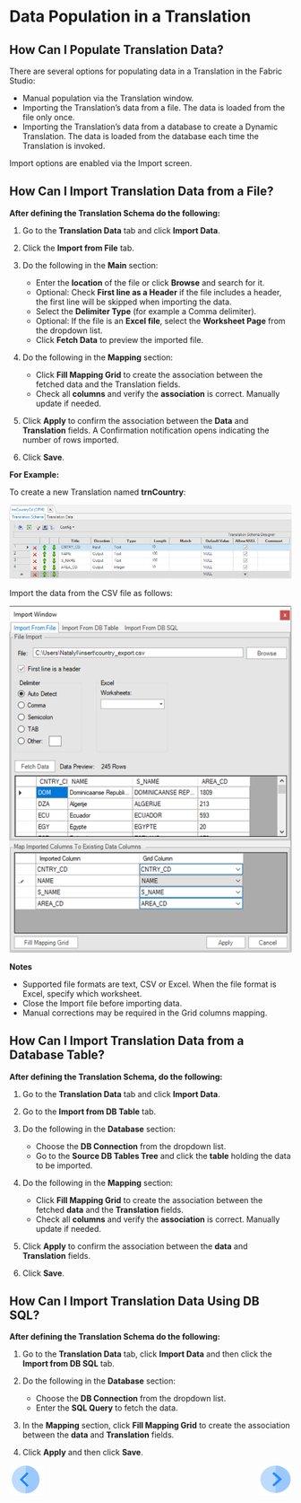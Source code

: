 # Data Population in a Translation

## How Can I Populate Translation Data?
 
There are several options for populating data in a Translation in the Fabric Studio: 
* Manual population via the Translation window. 
* Importing the Translation’s data from a file. The data is loaded from the file only once.
* Importing the Translation’s data from a database to create a Dynamic Translation. The data is loaded from the database each time the Translation is invoked. 
 
Import options are enabled via the Import screen.


## How Can I Import Translation Data from a File?
 
**After defining the Translation Schema do the following:** 

1.	Go to the **Translation Data** tab and click **Import Data**.

2.	Click the **Import from File** tab. 

3.	Do the following in the **Main** section:

       * Enter the **location** of the file or click **Browse** and search for it.
       * Optional: Check **First line as a Header** if the file includes a header, the first line will be skipped when importing the data.
       * Select the **Delimiter Type** (for example a Comma delimiter).
       * Optional: If the file is an **Excel file**, select the **Worksheet Page** from the dropdown list.
       * Click **Fetch Data** to preview the imported file.
       
4.	Do the following in the **Mapping** section: 
       * Click **Fill Mapping Grid** to create the association between the fetched data and the Translation fields.
       * Check all **columns** and verify the **association** is correct. Manually update if needed.
       
5.	Click **Apply** to confirm the association between the **Data** and **Translation** fields. A Confirmation notification opens indicating the number of rows imported.

6.	Click **Save**.

**For Example:**

To create a new Translation named **trnCountry**:

![image](/articles/09_translations/images/09_02_01_01%20trnCountry.png)


Import the data from the CSV file as follows:

![image](/articles/09_translations/images/09_02_01_02%20CSV%20file.png)

**Notes** 
* Supported file formats are text, CSV or Excel. When the file format is Excel, specify which worksheet.
* Close the Import file before importing data. 
* Manual corrections may be required in the Grid columns mapping.


## How Can I Import Translation Data from a Database Table?
 
**After defining the Translation Schema, do the following:** 

1.	Go to the **Translation Data** tab and click **Import Data**.

2.	Go to the **Import from DB Table** tab. 

3.	Do the following in the **Database** section:
       * Choose the **DB Connection** from the dropdown list.
       * Go to the **Source DB Tables Tree** and click the **table** holding the data to be imported.
       
4.	Do the following in the **Mapping** section:
       * Click **Fill Mapping Grid** to create the association between the fetched **data** and the **Translation** fields.
       * Check all **columns** and verify the **association** is correct. Manually update if needed.
       
5.	Click **Apply** to confirm the association between the **data** and **Translation** fields.

6.	Click **Save**.


## How Can I Import Translation Data Using DB SQL?
 
**After defining the Translation Schema do the following:** 
1.	Go to the **Translation Data** tab, click **Import Data** and then click the **Import from DB SQL** tab.

2.	Do the following in the **Database** section:
       * Choose the **DB Connection** from the dropdown list.
       * Enter the **SQL Query** to fetch the data.
       
3.	In the **Mapping** section, click **Fill Mapping Grid** to create the association between the **data** and **Translation** fields.

4.	Click **Apply** and then click **Save**.


[![Previous](/articles/images/Previous.png)](/articles/09_translations/02_creating_a_new_translation_in_fabric.md)[<img align="right" width="60" height="54" src="/articles/images/Next.png">](/articles/09_translations/04_using_translations_in_fabric.md)

